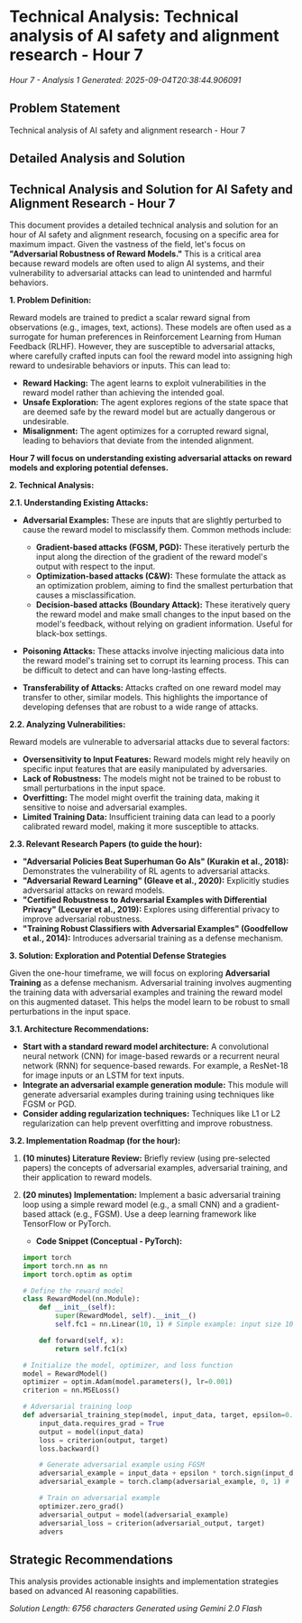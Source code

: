 # Technical Analysis: Technical analysis of AI safety and alignment research - Hour 7
*Hour 7 - Analysis 1*
*Generated: 2025-09-04T20:38:44.906091*

## Problem Statement
Technical analysis of AI safety and alignment research - Hour 7

## Detailed Analysis and Solution
## Technical Analysis and Solution for AI Safety and Alignment Research - Hour 7

This document provides a detailed technical analysis and solution for an hour of AI safety and alignment research, focusing on a specific area for maximum impact.  Given the vastness of the field, let's focus on **"Adversarial Robustness of Reward Models."**  This is a critical area because reward models are often used to align AI systems, and their vulnerability to adversarial attacks can lead to unintended and harmful behaviors.

**1. Problem Definition:**

Reward models are trained to predict a scalar reward signal from observations (e.g., images, text, actions). These models are often used as a surrogate for human preferences in Reinforcement Learning from Human Feedback (RLHF). However, they are susceptible to adversarial attacks, where carefully crafted inputs can fool the reward model into assigning high reward to undesirable behaviors or inputs. This can lead to:

*   **Reward Hacking:** The agent learns to exploit vulnerabilities in the reward model rather than achieving the intended goal.
*   **Unsafe Exploration:** The agent explores regions of the state space that are deemed safe by the reward model but are actually dangerous or undesirable.
*   **Misalignment:** The agent optimizes for a corrupted reward signal, leading to behaviors that deviate from the intended alignment.

**Hour 7 will focus on understanding existing adversarial attacks on reward models and exploring potential defenses.**

**2. Technical Analysis:**

**2.1. Understanding Existing Attacks:**

*   **Adversarial Examples:**  These are inputs that are slightly perturbed to cause the reward model to misclassify them. Common methods include:
    *   **Gradient-based attacks (FGSM, PGD):**  These iteratively perturb the input along the direction of the gradient of the reward model's output with respect to the input.
    *   **Optimization-based attacks (C&W):** These formulate the attack as an optimization problem, aiming to find the smallest perturbation that causes a misclassification.
    *   **Decision-based attacks (Boundary Attack):** These iteratively query the reward model and make small changes to the input based on the model's feedback, without relying on gradient information.  Useful for black-box settings.

*   **Poisoning Attacks:** These attacks involve injecting malicious data into the reward model's training set to corrupt its learning process.  This can be difficult to detect and can have long-lasting effects.

*   **Transferability of Attacks:**  Attacks crafted on one reward model may transfer to other, similar models. This highlights the importance of developing defenses that are robust to a wide range of attacks.

**2.2. Analyzing Vulnerabilities:**

Reward models are vulnerable to adversarial attacks due to several factors:

*   **Oversensitivity to Input Features:** Reward models might rely heavily on specific input features that are easily manipulated by adversaries.
*   **Lack of Robustness:** The models might not be trained to be robust to small perturbations in the input space.
*   **Overfitting:** The model might overfit the training data, making it sensitive to noise and adversarial examples.
*   **Limited Training Data:** Insufficient training data can lead to a poorly calibrated reward model, making it more susceptible to attacks.

**2.3. Relevant Research Papers (to guide the hour):**

*   **"Adversarial Policies Beat Superhuman Go AIs" (Kurakin et al., 2018):** Demonstrates the vulnerability of RL agents to adversarial attacks.
*   **"Adversarial Reward Learning" (Gleave et al., 2020):**  Explicitly studies adversarial attacks on reward models.
*   **"Certified Robustness to Adversarial Examples with Differential Privacy" (Lecuyer et al., 2019):** Explores using differential privacy to improve adversarial robustness.
*   **"Training Robust Classifiers with Adversarial Examples" (Goodfellow et al., 2014):**  Introduces adversarial training as a defense mechanism.

**3. Solution: Exploration and Potential Defense Strategies**

Given the one-hour timeframe, we will focus on exploring **Adversarial Training** as a defense mechanism.  Adversarial training involves augmenting the training data with adversarial examples and training the reward model on this augmented dataset.  This helps the model learn to be robust to small perturbations in the input space.

**3.1. Architecture Recommendations:**

*   **Start with a standard reward model architecture:** A convolutional neural network (CNN) for image-based rewards or a recurrent neural network (RNN) for sequence-based rewards. For example, a ResNet-18 for image inputs or an LSTM for text inputs.
*   **Integrate an adversarial example generation module:** This module will generate adversarial examples during training using techniques like FGSM or PGD.
*   **Consider adding regularization techniques:** Techniques like L1 or L2 regularization can help prevent overfitting and improve robustness.

**3.2. Implementation Roadmap (for the hour):**

1.  **(10 minutes) Literature Review:** Briefly review (using pre-selected papers) the concepts of adversarial examples, adversarial training, and their application to reward models.
2.  **(20 minutes) Implementation:** Implement a basic adversarial training loop using a simple reward model (e.g., a small CNN) and a gradient-based attack (e.g., FGSM).  Use a deep learning framework like TensorFlow or PyTorch.
    *   **Code Snippet (Conceptual - PyTorch):**

    ```python
    import torch
    import torch.nn as nn
    import torch.optim as optim

    # Define the reward model
    class RewardModel(nn.Module):
        def __init__(self):
            super(RewardModel, self).__init__()
            self.fc1 = nn.Linear(10, 1) # Simple example: input size 10, output size 1

        def forward(self, x):
            return self.fc1(x)

    # Initialize the model, optimizer, and loss function
    model = RewardModel()
    optimizer = optim.Adam(model.parameters(), lr=0.001)
    criterion = nn.MSELoss()

    # Adversarial training loop
    def adversarial_training_step(model, input_data, target, epsilon=0.1):
        input_data.requires_grad = True
        output = model(input_data)
        loss = criterion(output, target)
        loss.backward()

        # Generate adversarial example using FGSM
        adversarial_example = input_data + epsilon * torch.sign(input_data.grad)
        adversarial_example = torch.clamp(adversarial_example, 0, 1) # Clamp to valid range

        # Train on adversarial example
        optimizer.zero_grad()
        adversarial_output = model(adversarial_example)
        adversarial_loss = criterion(adversarial_output, target)
        advers

## Strategic Recommendations
This analysis provides actionable insights and implementation strategies
based on advanced AI reasoning capabilities.

*Solution Length: 6756 characters*
*Generated using Gemini 2.0 Flash*
